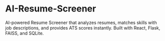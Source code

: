 # AI-Resume-Screener
AI-powered Resume Screener that analyzes resumes, matches skills with job descriptions, and provides ATS scores instantly. Built with React, Flask, FAISS, and SQLite.
